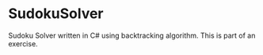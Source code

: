 # SudokuSolver
Sudoku Solver written in C# using backtracking algorithm. This is part of an exercise.
